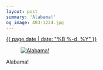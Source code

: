 ```yaml
---
layout: post
summary: 'Alabama!'
og_image: 403-1224.jpg
---
```


<div class="post">
 <time>
  <a href="/403">
   {{ page.date | date: "%B %-d, %Y" }}
  </a>
 </time>
 <a href="/403">
  <figure data-taken="5/7/2015">
   <img alt="Alabama!" sizes="(min-width: 700px) 50vw, calc(100vw - 2rem)" src="{{ site.assets_url }}/403-612.jpg" srcset="{{ site.assets_url }}/403-1224.jpg 1224w, {{ site.assets_url }}/403-918.jpg 918w, {{ site.assets_url }}/403-612.jpg 612w, {{ site.assets_url }}/403-306.jpg 306w"/>
  </figure>
 </a>
 <span>
  Alabama!
 </span>
</div>
